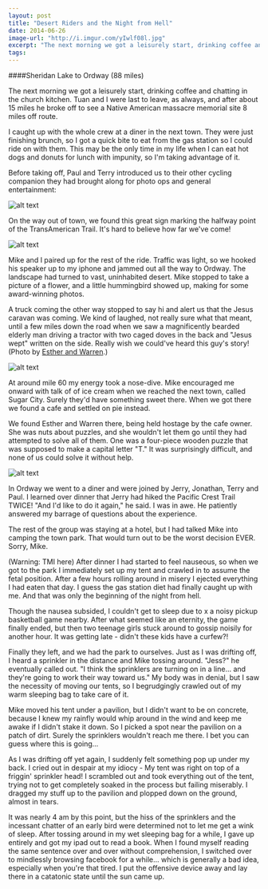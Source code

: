 ```yaml
---
layout: post
title: "Desert Riders and the Night from Hell"
date: 2014-06-26
image-url: "http://i.imgur.com/yIwlf08l.jpg"
excerpt: "The next morning we got a leisurely start, drinking coffee and chatting in the church kitchen. Tuan and I were last to leave, as always, and after about 15 miles he broke off to see a Native American massacre memorial site 8 miles off route. I caught up with the whole crew at a diner in the next town. They were just finishing brunch, so I got a quick bite to eat from the gas station so I could ride on with them. This may be the only time in my life when I can eat hot dogs and donuts for lunch with impunity, so I'm taking advantage of it."
tags:
---
```

####Sheridan Lake to Ordway (88 miles)

The next morning we got a leisurely start, drinking coffee and chatting in the church kitchen. Tuan and I were last to leave, as always, and after about 15 miles he broke off to see a Native American massacre memorial site 8 miles off route. 

I caught up with the whole crew at a diner in the next town. They were just finishing brunch, so I got a quick bite to eat from the gas station so I could ride on with them. This may be the only time in my life when I can eat hot dogs and donuts for lunch with impunity, so I'm taking advantage of it. 

Before taking off, Paul and Terry introduced us to their other cycling companion they had brought along for photo ops and general entertainment:

![alt text](http://i.imgur.com/YsxBzRel.jpg "The third British cyclist")

On the way out of town, we found this great sign marking the halfway point of the TransAmerican Trail. It's hard to believe how far we've come!

![alt text](http://i.imgur.com/CWq202Sl.jpg "Halfway on the TransAmerican Trail")

Mike and I paired up for the rest of the ride. Traffic was light, so we hooked his speaker up to my iphone and jammed out all the way to Ordway. The landscape had turned to vast, uninhabited desert. Mike stopped to take a picture of a flower, and a little hummingbird showed up, making for some award-winning photos.

A truck coming the other way stopped to say hi and alert us that the Jesus caravan was coming. We kind of laughed, not really sure what that meant, until a few miles down the road when we saw a magnificently bearded elderly man driving a tractor with two caged doves in the back and "Jesus wept" written on the side. Really wish we could've heard this guy's story! (Photo by [Esther and Warren](http://estherwarren.blogspot.com/).)

![alt text](http://i.imgur.com/A5xMAYol.jpg "Jesus wept")

At around mile 60 my energy took a nose-dive. Mike encouraged me onward with talk of of ice cream when we reached the next town, called Sugar City. Surely they'd have something sweet there. When we got there we found a cafe and settled on pie instead. 

We found Esther and Warren there, being held hostage by the cafe owner. She was nuts about puzzles, and she wouldn't let them go until they had attempted to solve all of them. One was a four-piece wooden puzzle that was supposed to make a capital letter "T." It was surprisingly difficult, and none of us could solve it without help.

![alt text](http://i.imgur.com/WvcY2Nil.jpg "Esther and Warren in Sugar City")

In Ordway we went to a diner and were joined by Jerry, Jonathan, Terry and Paul. I learned over dinner that Jerry had hiked the Pacific Crest Trail TWICE! "And I'd like to do it again," he said. I was in awe. He patiently answered my barrage of questions about the experience.

The rest of the group was staying at a hotel, but I had talked Mike into camping the town park. That would turn out to be the worst decision EVER. Sorry, Mike.

(Warning: TMI here) After dinner I had started to feel nauseous, so when we got to the park I immediately set up my tent and crawled in to assume the fetal position. After a few hours rolling around in misery I ejected everything I had eaten that day. I guess the gas station diet had finally caught up with me. And that was only the beginning of the night from hell. 

Though the nausea subsided, I couldn't get to sleep due to x   a noisy pickup basketball game nearby. After what seemed like an eternity, the game finally ended, but then two teenage girls stuck around to gossip noisily for another hour. It was getting late - didn't these kids have a curfew?! 

Finally they left, and we had the park to ourselves. Just as I was drifting off, I heard a sprinkler in the distance and Mike tossing around. "Jess?" he eventually called out. "I think the sprinklers are turning on in a line... and they're going to work their way toward us." My body was in denial, but I saw the necessity of moving our tents, so I begrudgingly crawled out of my warm sleeping bag to take care of it. 

Mike moved his tent under a pavilion, but I didn't want to be on concrete, because I knew my rainfly would whip around in the wind and keep me awake if I didn't stake it down. So I picked a spot near the pavilion on a patch of dirt. Surely the sprinklers wouldn't reach me there. I bet you can guess where this is going...

As I was drifting off yet again, I suddenly felt something pop up under my back. I cried out in despair at my idiocy - My tent was right on top of a friggin' sprinkler head! I scrambled out and took everything out of the tent, trying not to get completely soaked in the process but failing miserably. I dragged my stuff up to the pavilion and plopped down on the ground, almost in tears. 

It was nearly 4 am by this point, but the hiss of the sprinklers and the incessant chatter of an early bird were determined not to let me get a wink of sleep. After tossing around in my wet sleeping bag for a while, I gave up entirely and got my ipad out to read a book. When I found myself reading the same sentence over and over without comprehension, I switched over to mindlessly browsing facebook for a while... which is generally a bad idea, especially when you're that tired. I put the offensive device away and lay there in a catatonic state until the sun came up.